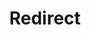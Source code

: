 ﻿---
layout: src/layouts/Redirect.astro
title: Redirect
redirect: /docs/installation/octopus-server-linux-container/docker-compose-linux
pubDate:  2023-01-01
navSearch: false
navSitemap: false
navMenu: false
---
